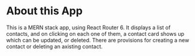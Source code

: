 # About this App

This is a MERN stack app, using React Router 6. It displays a list of contacts, and on clicking on each one of them, a contact card shows up which can be updated, or deleted. There are provisions for creating a new contact or deleting an axisting contact.
